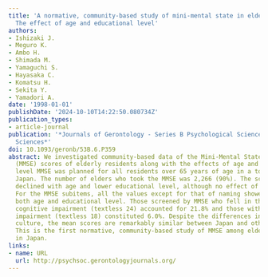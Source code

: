 ```yaml
---
title: 'A normative, community-based study of mini-mental state in elderly adults:
  The effect of age and educational level'
authors:
- Ishizaki J.
- Meguro K.
- Ambo H.
- Shimada M.
- Yamaguchi S.
- Hayasaka C.
- Komatsu H.
- Sekita Y.
- Yamadori A.
date: '1998-01-01'
publishDate: '2024-10-10T14:22:50.080734Z'
publication_types:
- article-journal
publication: '*Journals of Gerontology - Series B Psychological Sciences and Social
  Sciences*'
doi: 10.1093/geronb/53B.6.P359
abstract: We investigated community-based data of the Mini-Mental State Examination
  (MMSE) scores of elderly residents along with the effects of age and educational
  level MMSE was planned for all residents over 65 years of age in a town in northern
  Japan. The number of elders who took the MMSE was 2,266 (90%). The score significantly
  declined with age and lower educational level, although no effect of sex was apparent.
  For the MMSE subitems, all the values except for that of naming showed effects of
  both age and educational level. Those screened by MMSE who fell in the range of
  cognitive impairment (textless 24) accounted for 21.8% and those with severe cognitive
  impairment (textless 18) constituted 6.0%. Despite the differences in language and
  culture, the mean scores are remarkably similar between Japan and other countries.
  This is the first normative, community-based study of MMSE among elderly adults
  in Japan.
links:
- name: URL
  url: http://psychsoc.gerontologyjournals.org/
---
```

